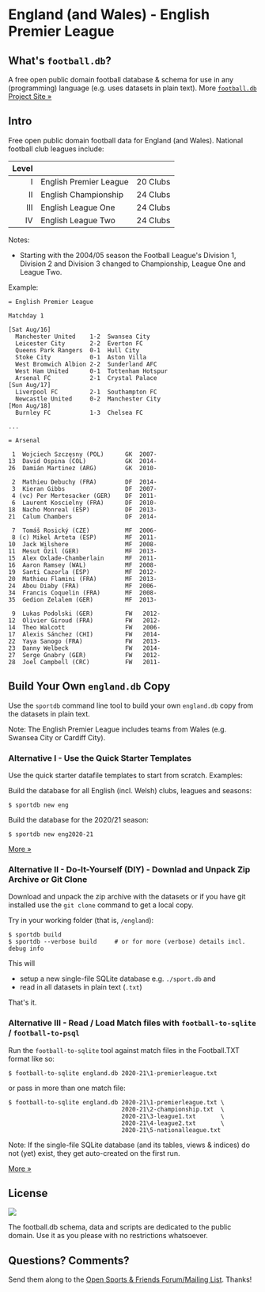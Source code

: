 # England (and Wales) - English Premier League

## What's `football.db`?

A free open public domain football database & schema
for use in any (programming) language (e.g. uses datasets in plain text).
More [`football.db` Project Site »](http://openfootball.github.io)


## Intro

Free open public domain football data for England (and Wales).
National football club leagues include:

| Level |                               |           |
| ----: | ----------------------------- | --------- |
|     I | English Premier League        | 20 Clubs  |
|    II | English Championship          | 24 Clubs  |
|   III | English League One            | 24 Clubs  |
|    IV | English League Two            | 24 Clubs  |


Notes:

- Starting with the 2004/05 season the Football League's Division 1, Division 2 and Division 3 changed to Championship, League One and League Two.



Example:

```
= English Premier League

Matchday 1

[Sat Aug/16]
  Manchester United    1-2  Swansea City
  Leicester City       2-2  Everton FC
  Queens Park Rangers  0-1  Hull City
  Stoke City           0-1  Aston Villa
  West Bromwich Albion 2-2  Sunderland AFC
  West Ham United      0-1  Tottenham Hotspur
  Arsenal FC           2-1  Crystal Palace
[Sun Aug/17]
  Liverpool FC         2-1  Southampton FC
  Newcastle United     0-2  Manchester City
[Mon Aug/18]
  Burnley FC           1-3  Chelsea FC

...
```

```
= Arsenal

 1  Wojciech Szczęsny (POL)      GK  2007-
13  David Ospina (COL)           GK  2014-
26  Damián Martinez (ARG)        GK  2010-

 2  Mathieu Debuchy (FRA)        DF  2014-
 3  Kieran Gibbs                 DF  2007-
 4 (vc) Per Mertesacker (GER)    DF  2011-
 6  Laurent Koscielny (FRA)      DF  2010-
18  Nacho Monreal (ESP)          DF  2013-
21  Calum Chambers               DF  2014-

 7  Tomáš Rosický (CZE)          MF  2006-
 8 (c) Mikel Arteta (ESP)        MF  2011-
10  Jack Wilshere                MF  2008-
11  Mesut Özil (GER)             MF  2013-
15  Alex Oxlade-Chamberlain      MF  2011-
16  Aaron Ramsey (WAL)           MF  2008-
19  Santi Cazorla (ESP)          MF  2012-
20  Mathieu Flamini (FRA)        MF  2013-
24  Abou Diaby (FRA)             MF  2006-
34  Francis Coquelin (FRA)       MF  2008-
35  Gedion Zelalem (GER)         MF  2013-

 9  Lukas Podolski (GER)         FW   2012-
12  Olivier Giroud (FRA)         FW   2012-
14  Theo Walcott                 FW   2006-
17  Alexis Sánchez (CHI)         FW   2014-
22  Yaya Sanogo (FRA)            FW   2013-
23  Danny Welbeck                FW   2014-
27  Serge Gnabry (GER)           FW   2012-
28  Joel Campbell (CRC)          FW   2011-
```


## Build Your Own `england.db` Copy

Use the `sportdb` command line tool to build your own `england.db` copy
from the datasets in plain text. 

Note:  The English Premier League includes teams from Wales
(e.g. Swansea City or Cardiff City).


### Alternative I - Use the Quick Starter Templates

Use the quick starter datafile templates to start from scratch. Examples:

Build the database for all English (incl. Welsh) clubs, leagues and seasons:

    $ sportdb new eng

Build the database for the 2020/21 season:

    $ sportdb new eng2020-21

[More »](https://github.com/openfootball/quick-starter)



### Alternative II - Do-It-Yourself (DIY) - Downlad and Unpack Zip Archive or Git Clone

Download and unpack the zip archive with the datasets or if you have git installed use the `git clone` command to
get a local copy.

Try in your working folder (that is, `/england`):

```
$ sportdb build
$ sportdb --verbose build     # or for more (verbose) details incl. debug info
```

This will

- setup a new single-file SQLite database e.g. `./sport.db` and
- read in all datasets in plain text (`.txt`)

That's it.


### Alternative III  - Read / Load Match files with `football-to-sqlite` / `football-to-psql`

Run the `football-to-sqlite` tool against match files in the Football.TXT format like so:

```
$ football-to-sqlite england.db 2020-21\1-premierleague.txt
```

or pass in more than one match file:

```
$ football-to-sqlite england.db 2020-21\1-premierleague.txt \
                                2020-21\2-championship.txt  \
                                2020-21\3-league1.txt       \
                                2020-21\4-league2.txt       \
                                2020-21\5-nationalleague.txt
```

Note: If the single-file SQLite database (and its tables, views & indices) do not (yet) exist, 
they get auto-created on the first run.

[More »](https://github.com/sportdb/football.db/tree/master/football-to-sqlite)




## License

![](https://publicdomainworks.github.io/buttons/zero88x31.png)

The football.db schema, data and scripts are dedicated to the public domain. Use it as you please with no restrictions whatsoever.


## Questions? Comments?

Send them along to the
[Open Sports & Friends Forum/Mailing List](http://groups.google.com/group/opensport).
Thanks!
